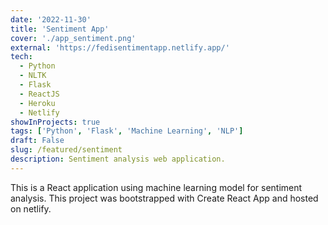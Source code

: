 ```yaml
---
date: '2022-11-30'
title: 'Sentiment App'
cover: './app_sentiment.png'
external: 'https://fedisentimentapp.netlify.app/'
tech:
  - Python
  - NLTK
  - Flask
  - ReactJS
  - Heroku
  - Netlify
showInProjects: true
tags: ['Python', 'Flask', 'Machine Learning', 'NLP']
draft: False
slug: /featured/sentiment
description: Sentiment analysis web application.
---
```


This is a React application using machine learning model for sentiment analysis. This project was bootstrapped with Create React App and hosted on netlify.
